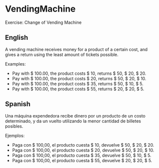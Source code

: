 # VendingMachine
Exercise: Change of Vending Machine

English
----------------
A vending machine receives money for a product of a certain cost, and gives a return using the least amount of tickets possible.

Examples:
* Pay with $ 100.00, the product costs $ 10, returns $ 50, $ 20, $ 20.
* Pay with $ 100.00, the product costs $ 20, returns $ 50, $ 20, $ 10.
* Pay with $ 100.00, the product costs $ 35, returns $ 50, $ 10, $ 5.
* Pay with $ 100.00, the product costs $ 55, returns $ 20, $ 20, $ 5.

Spanish
----------------
Una máquina expendedora recibe dinero por un producto de un costo determinado, y da un vuelto utilizando la menor cantidad de billetes posibles.

Ejemplos:
* Paga con $ 100,00, el producto cuesta $ 10, devuelve $ 50, $ 20, $ 20.
* Paga con $ 100,00, el producto cuesta $ 20, devuelve $ 50, $ 20, $ 10.
* Paga con $ 100,00, el producto cuesta $ 35, devuelve $ 50, $ 10, $ 5.
* Paga con $ 100,00, el producto cuesta $ 55, devuelve $ 20, $ 20, $ 5.
